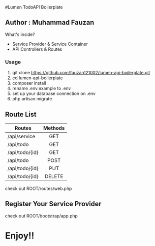 #Lumen TodoAPI Boilerplate
## Author : Muhammad Fauzan

What's inside?

* Service Provider & Service Container
* API Controllers & Routes

### Usage

1. git clone https://github.com/fauzan121002/lumen-api-boilerplate.git
2. cd lumen-api-boilerplate
3. composer install
4. rename .env.example to .env
5. set up your database connection on .env
6. php artisan migrate

## Route List
| Routes        | Methods       |
| ------------- |:-------------:|
| /api/service  | GET           |
| /api/todo     | GET           |
| /api/todo/{id}| GET           |
| /api/todo     | POST          |
| /api/todo/{id}| PUT           |
| /api/todo/{id}| DELETE        |

check out ROOT/routes/web.php

## Register Your Service Provider

check out ROOT/bootstrap/app.php

# Enjoy!!
